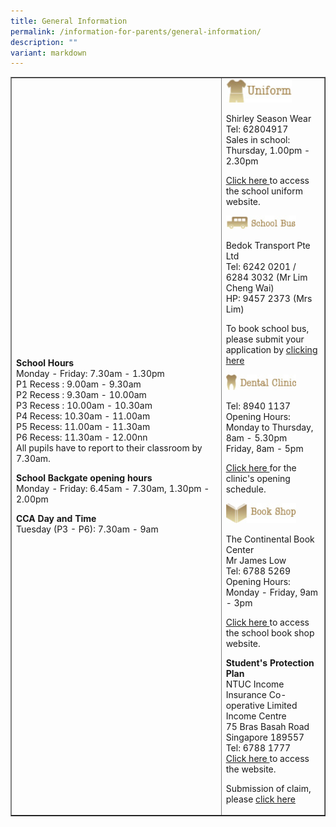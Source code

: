 ```yaml
---
title: General Information
permalink: /information-for-parents/general-information/
description: ""
variant: markdown
---
```

<table style="border-collapse: collapse; width: 100%;" border="1">
<tbody>
<tr>
<td style="width: 67%;"><p><strong>School Hours</strong><br>Monday - Friday: 7.30am - 1.30pm<br>P1 Recess : 9.00am - 9.30am<br>P2 Recess : 9.30am - 10.00am<br>P3 Recess : 10.00am - 10.30am<br>P4 Recess: 10.30am - 11.00am&nbsp;<br>P5 Recess: 11.00am - 11.30am&nbsp;<br>P6 Recess: 11.30am - 12.00nn&nbsp;<br>All pupils have to report to their classroom by 7.30am.</p>
<p><strong>School Backgate opening hours<br></strong>Monday - Friday: 6.45am - 7.30am, 1.30pm - 2.00pm</p>
<p><strong>CCA Day and Time<br></strong>Tuesday (P3 - P6): 7.30am - 9am</p></td>
<td style="width: 33%;"><img style="width: 70%;" src="/images/gi1.jpeg">
<p>Shirley Season Wear<br>Tel: 62804917<br>Sales in school:<br>Thursday, 1.00pm - 2.30pm</p>
<a href="https://www.shirleyuni.com/product-category/chongzheng-primary-school/" target="_blank" rel="noopener">Click here </a> to access the school uniform website.<p></p>
	
<img style="width: 75%;" src="/images/gi2.jpeg">
<p>Bedok Transport Pte Ltd<br>Tel: 6242 0201 / 6284 3032 (Mr Lim Cheng Wai)<br>HP: 9457 2373 (Mrs Lim)</p>
To book school bus, please submit your application by <a href="https://www.bedoktransport.com/bedok_transport/register" target="_blank" rel="noopener">clicking here </a> <p></p>	

<img style="width: 75%;" src="/images/gi3.jpeg">
<p>Tel:&nbsp;8940 1137<br>Opening Hours:<br>Monday to Thursday, 8am - 5.30pm<br>Friday, 8am - 5pm</p> 
<a href="https://go.gov.sg/dental-clinic-opening-schedule" target="_blank" rel="noopener">Click here </a> for the clinic's opening schedule.<p></p> 
<img style="width: 75%;" src="/images/gi4.jpeg">
<p>The Continental Book Center<br>Mr James Low<br>Tel: 6788 5269<br>Opening Hours:<br>Monday - Friday, 9am - 3pm</p>
<a href="https://thecontinental.sg/" target="_blank" rel="noopener">Click here </a> to access the school book shop website.<p></p>
	
<p><strong>Student's Protection Plan<br></strong>NTUC Income Insurance Co-operative Limited Income Centre<br>75 Bras Basah Road<br>Singapore 189557<br>Tel: 6788 1777<br> <a href="https://www.income.com.sg/studentgpa" target="_blank" rel="noopener">Click here </a> to access the website. </p><p></p>
Submission of claim, please <a href="https://studentgpa.incomegroupins.com.sg/" target="_blank" rel="noopener">click here </a> 
<p></p>
	
</td></tr></tbody></table>